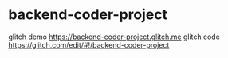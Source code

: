 # backend-coder-project

glitch demo https://backend-coder-project.glitch.me
glitch code https://glitch.com/edit/#!/backend-coder-project
